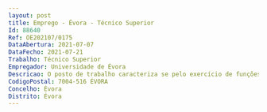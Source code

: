 ```yaml
--- 
layout: post
title: Emprego - Évora - Técnico Superior
Id: 88640
Ref: OE202107/0175
DataAbertura: 2021-07-07
DataFecho: 2021-07-21
Trabalho: Técnico Superior
Empregador: Universidade de Évora
Descricao: O posto de trabalho caracteriza se pelo exercício de funções na carreira geral de técnico superior, tal como descrito no anexo a que se refere o n.º 2 do artigo 88.º da Lei n.º 35 2004, de 20 de junho, nomeadamente apoio à estrutura de iniciativas de divulgação da oferta formativa, organização de eventos, representação institucional em feiras certames especializadas e outros eventos e iniciativas de promoção e afirmação da marca. Principais tarefas    Apoio à estruturação de iniciativas de divulgação da oferta formativa e de outras estratégicas da instituição  Organização de eventos incluindo definição de programas, gestão de mailing lists, planos de seating e logística em geral  Representação institucional em feiras especializadas e outros eventos e iniciativas de promoção e afirmação da marca, quer a nível nacional, quer a nível internacional.
CodigoPostal: 7004-516 ÉVORA
Concelho: Évora
Distrito: Évora
--- 
```

